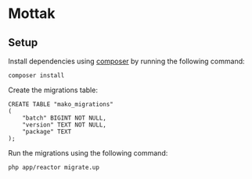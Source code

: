 # Mottak

## Setup

Install dependencies using [composer](https://packagist.org) by running the following command:

```
composer install
```

Create the migrations table:

```
CREATE TABLE "mako_migrations"
(
	"batch" BIGINT NOT NULL,
	"version" TEXT NOT NULL,
	"package" TEXT
);
```

Run the migrations using the following command:

```
php app/reactor migrate.up
```
